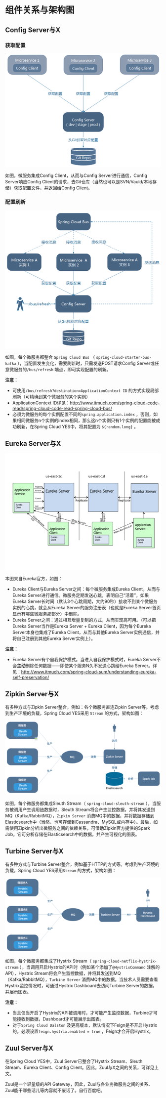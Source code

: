 # 组件关系与架构图



## Config Server与X

### 获取配置

![](images/config-server.png)

如图，微服务集成Config Client，从而与Config Server进行通信，Config Server响应Config Client的请求，去Git仓库（当然也可以是SVN/Vauld/本地存储）获取配置文件，并返回给Config Client。

### 配置刷新

![](images/cloud-bus.png)

如图，每个微服务都整合 `Spring Cloud Bus` （ `spring-cloud-starter-bus-kafka` ），当配置发生变化，需要刷新时，只需发送POST请求Config Server或任意微服务的`/bus/refresh` 端点，即可实现配置的刷新。

**注意：**

* 可使用`/bus/refresh?destination=ApplicationContext ID` 的方式实现局部刷新（可精确到某个微服务的某个实例）
* ApplicationContext ID详见：<http://www.itmuch.com/spring-cloud-code-read/spring-cloud-code-read-spring-cloud-bus/>
* 必须为微服务的每个实例配置不同的`spring.application.index` ，否则，如果相同微服务n个实例的index相同，那么这n个实例只有1个实例的配置能被成功刷新，在Spring Cloud YES中，将其配置为 `${random.long}` 。



## Eureka Server与X

![](images/eureka-server.png)

本图来自Eureka官方，如图：

* Eureka Client与Eureka Server之间：每个微服务集成Eureka Client，从而与Eureka Server进行通信。微服务定期发送心跳，表明自己“活着”，如果Eureka Server长时间（默认3个心跳周期，大约90秒）接收不到某个微服务实例的心跳，就会从Eureka Server的服务注册表（也就是Eureka Server首页显示有哪些微服务那部分）中删除。
* Eureka Server之间：通过相互增量复制的方式，从而实现高可用。（可以把Eureka Server当作是Eureka Server + Eureka Client，因为每个Eureka Server本身也集成了Eureka Client，从而与其他Eureka Server实例通信，并将自己注册到其他Eureka Server实例上）。

**注意：**

* Eureka Server有个自我保护模式。当进入自我保护模式时，Eureka Server不会**主动**删除任何数据——即使某个服务N久不发送心跳给Eureka Server。详见：<http://www.itmuch.com/spring-cloud-sum/understanding-eureka-self-preservation/> 



## Zipkin Server与X

有多种方式与Zipkin Server整合，例如：各个微服务直连Zipkin Server等。考虑到生产环境的负载，Spring Cloud YES采用 `Stream` 的方式，架构如图：

![](images/zipkin-server.png)

如图，每个微服务都集成Sleuth Stream（ `spring-cloud-sleuth-stream` ），当服务被调用产生调用链数据时，Sleuth Stream将会产生监控数据，并将其发送到MQ（Kafka/RabbitMQ），`Zipkin Server` 消费MQ中的数据，并将数据存储到Elasticsearch中（当然，也可存储到Cassandra、MySQL或内存中）。最后，如需使用Zipkin分析出微服务之间的依赖关系，可借助Zipkin官方提供的Spark Job，它可分析存储在Elasticsearch中的数据，并产生可视化的图表。



## Turbine Server与X

有多种方式与Turbine Server整合，例如基于HTTP的方式等。考虑到生产环境的负载，Spring Cloud YES采用`Stream` 的方式，架构如图：

![](images/turbine-server.png)

如图，每个微服务都集成了Hystrix Stream（ `spring-cloud-netflix-hystrix-stream` ），当调用开启Hystrix的API时（例如某个添加了`@HystrixCommand` 注解的API），Hystrix Stream将会产生监控数据，并将其发送到MQ（Kafka/RabbitMQ），`Turbine Server` 消费MQ中的数据。当技术人员需要查看Hystrix监控情况时，可通过Hystrix Dashboard去访问Turbine Server的数据，并展示图表。

**注意：**

* 当且仅当开启了Hystrix的API被调用时，才可能产生监控数据，Turbine才可能接收到数据，Dashboard才可能展示出图表。
* 对于`Spring Cloud Dalston` 及更高版本，默认情况下Feign是不开启Hystrix的。必须设置`feign.hystrix.enabled = true` ，Feign才会开启Hystrix。



## Zuul Server与X

在Spring Cloud YES中，Zuul Server已整合了Hystrix Stream、Sleuth Stream、Eureka Client、Config Client。因此，Zuul与X之间的关系，可详见上文。

Zuul是一个轻量级的API Gateway，因此，Zuul与各业务微服务之间的关系、Zuul能干哪些活儿等内容就不废话了。自行百度吧。